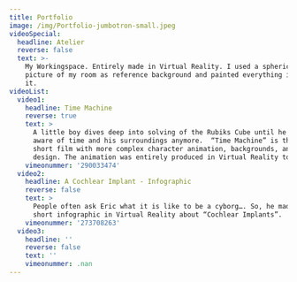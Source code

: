 ```yaml
---
title: Portfolio
image: /img/Portfolio-jumbotron-small.jpeg
videoSpecial:
  headline: Atelier
  reverse: false
  text: >-
    My Workingspace. Entirely made in Virtual Reality. I used a spherical
    picture of my room as reference background and painted everything in VR onto
    it.
videoList:
  video1:
    headline: Time Machine
    reverse: true
    text: >
      A little boy dives deep into solving of the Rubiks Cube until he isn't
      aware of time and his surroundings anymore.  “Time Machine” is the first
      short film with more complex character animation, backgrounds, and sound
      design. The animation was entirely produced in Virtual Reality too.
    vimeonummer: '290033474'
  video2:
    headline: A Cochlear Implant - Infographic
    reverse: false
    text: >
      People often ask Eric what it is like to be a cyborg…. So, he made this
      short infographic in Virtual Reality about “Cochlear Implants”.
    vimeonummer: '273708263'
  video3:
    headline: ''
    reverse: false
    text: ''
    vimeonummer: .nan
---
```


